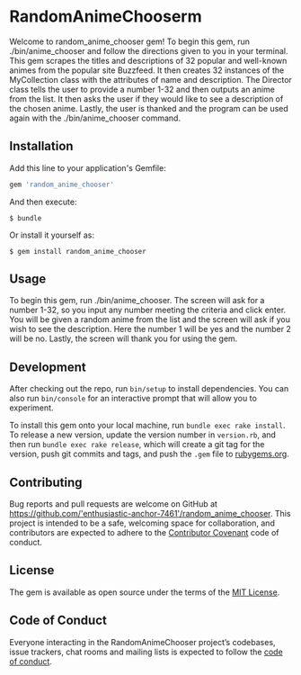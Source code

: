 # RandomAnimeChooserm

Welcome to random_anime_chooser gem! To begin this gem, run ./bin/anime_chooser and follow the directions given to you in your terminal. This gem scrapes the titles and descriptions of 32 popular and well-known animes from the popular site Buzzfeed. It then creates 32 instances of the MyCollection class with the attributes of name and description. The Director class tells the user to provide a number 1-32 and then outputs an anime from the list. It then asks the user if they would like to see a description of the chosen anime. Lastly, the user is thanked and the program can be used again with the ./bin/anime_chooser command. 

## Installation

Add this line to your application's Gemfile:

```ruby
gem 'random_anime_chooser'
```

And then execute:

    $ bundle

Or install it yourself as:

    $ gem install random_anime_chooser

## Usage

To begin this gem, run ./bin/anime_chooser. The screen will ask for a number 1-32, so you input any number meeting the criteria and click enter. You will be given a random anime from the list and the screen will ask if you wish to see the description. Here the number 1 will be yes and the number 2 will be no. Lastly, the screen will thank you for using the gem. 

## Development

After checking out the repo, run `bin/setup` to install dependencies. You can also run `bin/console` for an interactive prompt that will allow you to experiment.

To install this gem onto your local machine, run `bundle exec rake install`. To release a new version, update the version number in `version.rb`, and then run `bundle exec rake release`, which will create a git tag for the version, push git commits and tags, and push the `.gem` file to [rubygems.org](https://rubygems.org).

## Contributing

Bug reports and pull requests are welcome on GitHub at https://github.com/'enthusiastic-anchor-7461'/random_anime_chooser. This project is intended to be a safe, welcoming space for collaboration, and contributors are expected to adhere to the [Contributor Covenant](http://contributor-covenant.org) code of conduct.

## License

The gem is available as open source under the terms of the [MIT License](https://opensource.org/licenses/MIT).

## Code of Conduct

Everyone interacting in the RandomAnimeChooser project’s codebases, issue trackers, chat rooms and mailing lists is expected to follow the [code of conduct](https://github.com/'enthusiastic-anchor-7461'/random_anime_chooser/blob/master/CODE_OF_CONDUCT.md).

